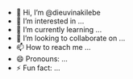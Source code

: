 - 👋 Hi, I’m @dieuvinakilebe
- 👀 I’m interested in ...
- 🌱 I’m currently learning ...
- 💞️ I’m looking to collaborate on ...
- 📫 How to reach me ...
- 😄 Pronouns: ...
- ⚡ Fun fact: ...

<!---
dieuvinakilebe/dieuvinakilebe is a ✨ special ✨ repository because its `README.md` (this file) appears on your GitHub profile.
You can click the Preview link to take a look at your changes.
--->
